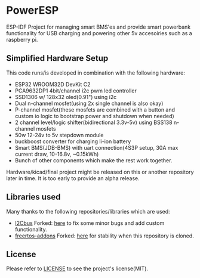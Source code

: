 # PowerESP

ESP-IDF Project for managing smart BMS'es and provide smart powerbank functionality for USB charging and powering other 5v accesoiries such as a raspberry pi.

## Simplified Hardware Setup

This code runs/is developed in combination with the following hardware:
- ESP32 WROOM32D DevKit C2
- PCA9632DP1 4bit/channel i2c pwm led controller
- SSD1306 w/ 128x32 oled(0.91") using i2c
- Dual n-channel mosfet(using 2x single channel is also okay)
- P-channel mosfet(these mosfets are combined with a button and custom io logic to bootstrap power and shutdown when needed)
- 2 channel level/logic shifter(bidirectional 3.3v-5v) using BSS138 n-channel mosfets
- 50w 12-24v to 5v stepdown module
- buckboost converter for charging li-ion battery
- Smart BMS(JDB-BMS) with uart connection(4S3P setup, 30A max current draw, 10-16.8v, ~0.15kWh)
- Bunch of other components which make the rest work together.

Hardware/kicad/final project might be released on this or another repository later in time. It is too early to provide an alpha release.

## Libraries used

Many thanks to the following repositories/libraries which are used:
- [I2Cbus](https://github.com/natanaeljr/esp32-I2Cbus) Forked: [here](https://github.com/Camphul/esp32-I2Cbus) to fix some minor bugs and add custom functionality.
- [freertos-addons](https://github.com/eagi223/freertos-addons-ESP32-Port) Forked: [here](https://github.com/Camphul/freertos-addons-ESP32-Port) for stability when this repository is cloned.

## License

Please refer to [LICENSE](LICENSE) to see the project's license(MIT).
